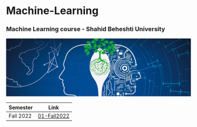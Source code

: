 # Machine-Learning

### Machine Learning course - Shahid Beheshti University

<div align='center'>
      <img src='.img/ci.jpg' />
</div>

| Semester  | Link |
|-----------|------|
| Fall 2022 |  [01-Fall2022](01-Fall2022/)    |